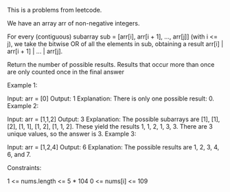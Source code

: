 This is a problems from leetcode.

We have an array arr of non-negative integers.

For every (contiguous) subarray sub = [arr[i], arr[i + 1], ..., arr[j]] (with i <= j), we take the bitwise OR of all the elements in sub, obtaining a result arr[i] | arr[i + 1] | ... | arr[j].

Return the number of possible results. Results that occur more than once are only counted once in the final answer

 

Example 1:

Input: arr = [0]
Output: 1
Explanation: There is only one possible result: 0.
Example 2:

Input: arr = [1,1,2]
Output: 3
Explanation: The possible subarrays are [1], [1], [2], [1, 1], [1, 2], [1, 1, 2].
These yield the results 1, 1, 2, 1, 3, 3.
There are 3 unique values, so the answer is 3.
Example 3:

Input: arr = [1,2,4]
Output: 6
Explanation: The possible results are 1, 2, 3, 4, 6, and 7.
 

Constraints:

1 <= nums.length <= 5 * 104
0 <= nums[i] <= 109
